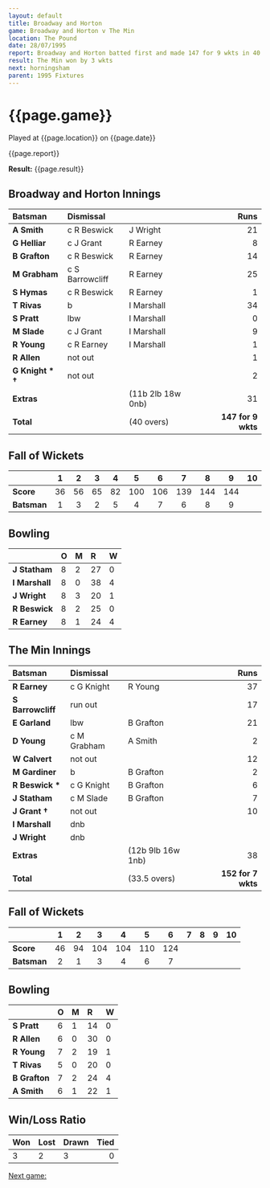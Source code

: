 ```yaml
---
layout: default
title: Broadway and Horton
game: Broadway and Horton v The Min
location: The Pound
date: 28/07/1995
report: Broadway and Horton batted first and made 147 for 9 wkts in 40 overs. The Min replied with 152 for 7 wkts
result: The Min won by 3 wkts
next: horningsham
parent: 1995 Fixtures
---
```


# {{page.game}}

Played at {{page.location}} on {{page.date}}

{{page.report}}

**Result:** {{page.result}}

## Broadway and Horton Innings

| Batsman | Dismissal |  | Runs |
|:---|:---|---|---:|
| **A Smith** | c R Beswick | J Wright | 21 |
| **G Helliar** | c J Grant | R Earney | 8 |
| **B Grafton** | c R Beswick | R Earney | 14 |
| **M Grabham** | c S Barrowcliff | R Earney | 25 |
| **S Hymas** | c R Beswick | R Earney | 1 |
| **T Rivas** | b | I Marshall | 34 |
| **S Pratt** | lbw | I Marshall | 0 |
| **M Slade** | c J Grant | I Marshall | 9 |
| **R Young** | c R Earney | I Marshall | 1 |
| **R Allen** | not out |  | 1 |
| **G Knight &#42; &#8224;** | not out |  | 2 |
| **Extras** | | (11b 2lb 18w 0nb) | 31 |
| **Total** | | (40 overs) | **147 for 9 wkts** |

## Fall of Wickets

| | 1 | 2 | 3 | 4 | 5 | 6 | 7 | 8 | 9 | 10 |
|---|:---:|:---:|:---:|:---:|:---:|:---:|:---:|:---:|:---:|:---:|
| **Score** | 36 | 56 | 65 | 82 | 100 | 106 | 139 | 144 | 144 |  |
| **Batsman** | 1 | 3 | 2 | 5 | 4 | 7 | 6 | 8 | 9 |  |

## Bowling

| | O | M | R | W |
|---|:---|:---|:---|:---|
| **J Statham** | 8 | 2 | 27 | 0 |
| **I Marshall** | 8 | 0 | 38 | 4 |
| **J Wright** | 8 | 3 | 20 | 1 |
| **R Beswick** | 8 | 2 | 25 | 0 |
| **R Earney** | 8 | 1 | 24 | 4 |

## The Min Innings

| Batsman | Dismissal |  | Runs |
|:---|:---|---|---:|
| **R Earney** | c G Knight | R Young | 37 |
| **S Barrowcliff** | run out |  | 17 |
| **E Garland** | lbw | B Grafton | 21 |
| **D Young** | c M Grabham | A Smith | 2 |
| **W Calvert** | not out |  | 12 |
| **M Gardiner** | b | B Grafton | 2 |
| **R Beswick &#42;** | c G Knight | B Grafton | 6 |
| **J Statham** | c M Slade | B Grafton | 7 |
| **J Grant &#8224;** | not out |  | 10 |
| **I Marshall** | dnb |  |  |
| **J Wright** | dnb |  |  |
| **Extras** | | (12b 9lb 16w 1nb) | 38 |
| **Total** | | (33.5 overs) | **152 for 7 wkts** |

## Fall of Wickets

| | 1 | 2 | 3 | 4 | 5 | 6 | 7 | 8 | 9 | 10 |
|---|:---:|:---:|:---:|:---:|:---:|:---:|:---:|:---:|:---:|:---:|
| **Score** | 46 | 94 | 104 | 104 | 110 | 124 |  |  |  |  |
| **Batsman** | 2 | 1 | 3 | 4 | 6 | 7 |  |  |  |  |

## Bowling

| | O | M | R | W |
|---|:---|:---|:---|:---|
| **S Pratt** | 6 | 1 | 14 | 0 |
| **R Allen** | 6 | 0 | 30 | 0 |
| **R Young** | 7 | 2 | 19 | 1 |
| **T Rivas** | 5 | 0 | 20 | 0 |
| **B Grafton** | 7 | 2 | 24 | 4 |
| **A Smith** | 6 | 1 | 22 | 1 |

## Win/Loss Ratio

| Won | Lost | Drawn | Tied |
|:---|:---|:---|---:|
| 3 | 2 | 3 | 0 |

[Next game:]({{page.next}})